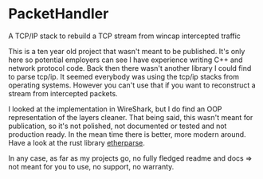 # PacketHandler
A TCP/IP stack to rebuild a TCP stream from wincap intercepted traffic

This is a ten year old project that wasn't meant to be published. It's only here so potential employers can see I have experience writing C++ and network protocol code. Back then there wasn't another library I could find to parse tcp/ip. It seemed everybody was using the tcp/ip stacks from operating systems. However you can't use that if you want to reconstruct a stream from intercepted packets.

I looked at the implementation in WireShark, but I do find an OOP representation of the layers cleaner. That being said, this wasn't meant for publication, so it's not polished, not documented or tested and not production ready. In the mean time there is better, more modern around. Have a look at the rust library [etherparse](https://crates.io/crates/etherparse).

In any case, as far as my projects go, no fully fledged readme and docs => not meant for you to use, no support, no warranty.
